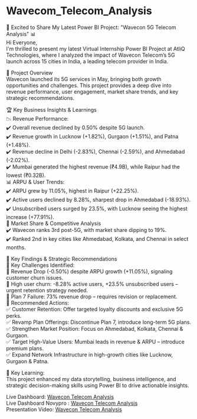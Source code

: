 # Wavecom_Telecom_Analysis

🚀 Excited to Share My Latest Power BI Project: "Wavecon 5G Telecom Analysis" 📊    
Hi Everyone,   
I'm thrilled to present my latest Virtual Internship Power BI Project at AtliQ Technologies, where I analyzed the impact of Wavecon Telecom’s 5G launch across 15 cities in India, a leading telecom provider in India.   

🔎 Project Overview   
Wavecon launched its 5G services in May, bringing both growth opportunities and challenges. This project provides a deep dive into revenue performance, user engagement, market share trends, and key strategic recommendations.   

🏆 Key Business Insights & Learnings   
📉 Revenue Performance:    
	✔️ Overall revenue declined by 0.50% despite 5G launch.  
	✔️ Revenue growth in Lucknow (+1.82%), Gurgaon (+1.51%), and Patna (+1.48%).   
	✔️ Revenue decline in Delhi (-2.83%), Chennai (-2.59%), and Ahmedabad (-2.02%).  
	✔️ Mumbai generated the highest revenue (₹4.9B), while Raipur had the lowest (₹0.32B).  
📊 ARPU & User Trends:   
	✔️ ARPU grew by 11.05%, highest in Raipur (+22.25%).  
	✔️ Active users declined by 8.28%, sharpest drop in Ahmedabad (-18.93%).   
	✔️ Unsubscribed users surged by 23.5%, with Lucknow seeing the highest increase (+77.91%).   
📡 Market Share & Competitive Analysis   
	✔️ Wavecon ranks 3rd post-5G, with market share dipping to 19%.   
	✔️ Ranked 2nd in key cities like Ahmedabad, Kolkata, and Chennai in select months.   
	
📢 Key Findings & Strategic Recommendations    
🚨 Key Challenges Identified:   
	🔹 Revenue Drop (-0.50%) despite ARPU growth (+11.05%), signaling customer churn issues.   
	🔹 High user churn: -8.28% active users, +23.5% unsubscribed users – urgent retention strategy needed.   
	🔹 Plan 7 Failure: 73% revenue drop – requires revision or replacement.   
🚀 Recommended Actions:   
	✅ Customer Retention: Offer targeted loyalty discounts and exclusive 5G perks.   
	✅ Revamp Plan Offerings: Discontinue Plan 7, introduce long-term 5G plans.    
	✅ Strengthen Market Position: Focus on Ahmedabad, Kolkata, Chennai & Gurgaon.   
	✅ Target High-Value Users: Mumbai leads in revenue & ARPU – introduce premium plans.    
	✅ Expand Network Infrastructure in high-growth cities like Lucknow, Gurgaon & Patna.   

 
🔗 Key Learning:    
This project enhanced my data storytelling, business intelligence, and strategic decision-making skills using Power BI to drive actionable insights.


Live Dashboard: [Wavecon Telecom Analysis](https://app.powerbi.com/view?r=eyJrIjoiZmY3MjIxNWItODAwOS00MTI2LWFkM2UtZTQ5ZDcyMGQzZWY3IiwidCI6ImM2ZTU0OWIzLTVmNDUtNDAzMi1hYWU5LWQ0MjQ0ZGM1YjJjNCJ9)      
Live Dashboard Novypro : [Wavecon Telecom Analysis](https://project.novypro.com/aTSQ7O)    
Presentation Video: [Wavecon Telecom Analysis](https://www.youtube.com/embed/gQSHkx1IL04?si=VStJ2KU99Vz4AhnC)   

